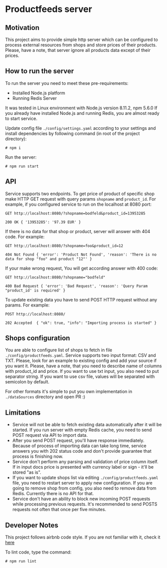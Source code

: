Productfeeds server
===================

Motivation
----------
This project aims to provide simple http server which can be configured to 
process external resources from shops and store prices of their products. Please, have a note, that
server ignore all products data except of their prices.

How to run the server
---------------------

To run the server you need to meet these pre-requirements:
- Installed Node.js platform
- Running Redis Server

It was tested in Linux environment with Node.js version 8.11.2, npm 5.6.0
If you already have installed Node.js and running Redis, you are almost ready to start service.

Update config file `./config/settings.yaml` according to your settings and install dependencies
by following command (in root of the project directory):

`# npm i` 

Run the server:

`# npm run start`

API
---
Service supports two endpoints. To get price of product of specific shop make HTTP GET request with query params
`shopname` and `product_id`. For example, if you configured service to run on the localhost at 8080 port:

`GET http://localhost:8080/?shopname=bodfeld&product_id=13953285`

`200 OK { '13953285': '97.39 EUR' }`

If there is no data for that shop or product, server will answer with 404 code. For example:

`GET http://localhost:8080/?shopname=foo&product_id=12`

`404 Not Found { 'error': 'Product Not Found', 'reason': 'There is no data for shop "foo" and product "12"' }`

If your make wrong request, You will get according answer with 400 code:

`GET http://localhost:8080/?shopname="bodfeld"`

`400 Bad Request { 'error': 'Bad Request', 'reason': 'Query Param "product_id' is required' }`

To update existing data you have to send POST HTTP request without any params. For example:

`POST http://localhost:8080/`

`202 Accepted  { "ok": true, "info": "Importing process is started" }`

Shops configuration
-------------------
You are able to configure list of shops to fetch in file `./config/productfeeds.yaml`. Service supports two input format:
CSV and TXT. Please, look for an example to existing config and add your source if you want it. Please, have a note,
that you need to describe name of columns with product_id and price. If you want to use txt input, you also need to
put separator string. If you want to use csv file, values will be separated with semicolon by default.

For other formats it's simple to put you own implementation in `./dataSources` directory and open PR :)

Limitations
-----------

- Service will not be able to fetch existing data automatically after it will be started. If you run server with empty
Redis cache, you need to send POST request via API to import data.
- After you send POST request, you'll have response immediately. Because of process of importing data
can take long time, service answers you with 202 status code and don't provide guarantee that process is finishing now.
- Service don't perform any parsing and validation of price column itself. If in input docs price is presented with
currency label or sign - it'll be stored "as is".
- If you want to update shops list via editing `./config/productfeeds.yaml` file, you need to restart server to apply
new configuration. If you are going to remove shop from config, you also need to remove data from Redis.
Currently there is no API for that.
- Service don't have an ability to block new incoming POST requests while processing previous requests. It's recommended
to send POSTS requests not often that once per five minutes.

Developer Notes
---------------

This project follows airbnb code style. If you are not familiar with it, check it [here](https://github.com/airbnb/javascript/)

To lint code, type the command:

`# npm run lint`
